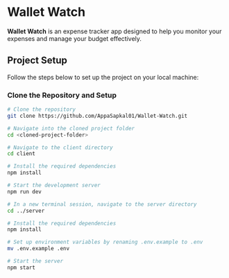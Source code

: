 # Wallet Watch

**Wallet Watch** is an expense tracker app designed to help you monitor your expenses and manage your budget effectively.

## Project Setup

Follow the steps below to set up the project on your local machine:

### Clone the Repository and Setup

```bash
# Clone the repository
git clone https://github.com/AppaSapkal01/Wallet-Watch.git

# Navigate into the cloned project folder
cd <cloned-project-folder>

# Navigate to the client directory
cd client

# Install the required dependencies
npm install

# Start the development server
npm run dev

# In a new terminal session, navigate to the server directory
cd ../server

# Install the required dependencies
npm install

# Set up environment variables by renaming .env.example to .env
mv .env.example .env

# Start the server
npm start
